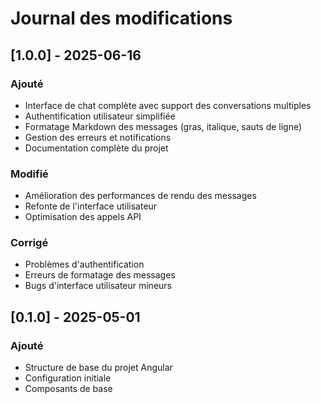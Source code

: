 # Journal des modifications

## [1.0.0] - 2025-06-16

### Ajouté
- Interface de chat complète avec support des conversations multiples
- Authentification utilisateur simplifiée
- Formatage Markdown des messages (gras, italique, sauts de ligne)
- Gestion des erreurs et notifications
- Documentation complète du projet

### Modifié
- Amélioration des performances de rendu des messages
- Refonte de l'interface utilisateur
- Optimisation des appels API

### Corrigé
- Problèmes d'authentification
- Erreurs de formatage des messages
- Bugs d'interface utilisateur mineurs

## [0.1.0] - 2025-05-01

### Ajouté
- Structure de base du projet Angular
- Configuration initiale
- Composants de base
